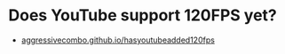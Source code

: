 # Does YouTube support 120FPS yet?

* [aggressivecombo.github.io/hasyoutubeadded120fps](https://aggressivecombo.github.io/hasyoutubeadded120fps)
